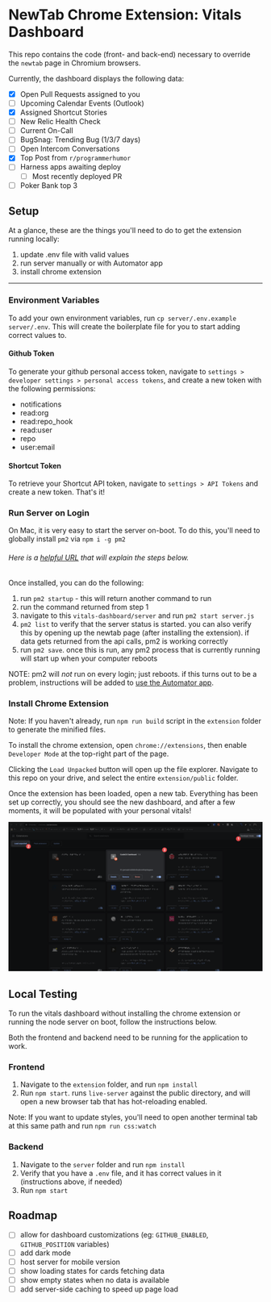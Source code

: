 # NewTab Chrome Extension: Vitals Dashboard

This repo contains the code (front- and back-end) necessary to override the `newtab` page in Chromium browsers.

Currently, the dashboard displays the following data:

- [x] Open Pull Requests assigned to you
- [ ] Upcoming Calendar Events (Outlook)
- [x] Assigned Shortcut Stories
- [ ] New Relic Health Check
- [ ] Current On-Call
- [ ] BugSnag: Trending Bug (1/3/7 days)
- [ ] Open Intercom Conversations
- [x] Top Post from `r/programmerhumor`
- [ ] Harness apps awaiting deploy
  - [ ] Most recently deployed PR
- [ ] Poker Bank top 3

## Setup

At a glance, these are the things you'll need to do to get the extension running locally:

1. update .env file with valid values
2. run server manually or with Automator app
3. install chrome extension

---

### Environment Variables

To add your own environment variables, run `cp server/.env.example server/.env`. This will create the boilerplate file for you to start adding correct values to.

#### Github Token

To generate your github personal access token, navigate to `settings > developer settings > personal access tokens`, and create a new token with the following permissions:

- notifications
- read:org
- read:repo_hook
- read:user
- repo
- user:email

#### Shortcut Token

To retrieve your Shortcut API token, navigate to `settings > API Tokens` and create a new token. That's it!

### Run Server on Login

On Mac, it is very easy to start the server on-boot. To do this, you'll need to globally install `pm2` via `npm i -g pm2`

###### Here is a [helpful URL](https://pm2.keymetrics.io/docs/usage/startup/) that will explain the steps below.

Once installed, you can do the following:

1. run `pm2 startup` - this will return another command to run
2. run the command returned from step 1
3. navigate to this `vitals-dashboard/server` and run `pm2 start server.js`
4. `pm2 list` to verify that the server status is started. you can also verify this by opening up the newtab page (after installing the extension). if data gets returned from the api calls, pm2 is working correctly
5. run `pm2 save`. once this is run, any pm2 process that is currently running will start up when your computer reboots

NOTE: pm2 will _not_ run on every login; just reboots. if this turns out to be a problem, instructions will be added to [use the Automator app](https://stackoverflow.com/questions/6442364/running-script-upon-login-mac).

### Install Chrome Extension

Note: If you haven't already, run `npm run build` script in the `extension` folder to generate the minified files.

To install the chrome extension, open `chrome://extensions`, then enable `Developer Mode` at the top-right part of the page.

Clicking the `Load Unpacked` button will open up the file explorer. Navigate to this repo on your drive, and select the entire `extension/public` folder.

Once the extension has been loaded, open a new tab. Everything has been set up correctly, you should see the new dashboard, and after a few moments, it will be populated with your personal vitals!

![Installing Chrome Extension](./extension_guide.png)

## Local Testing

To run the vitals dashboard without installing the chrome extension or running the node server on boot, follow the instructions below.

Both the frontend and backend need to be running for the application to work.

### Frontend

1. Navigate to the `extension` folder, and run `npm install`
2. Run `npm start`. runs `live-server` against the public directory, and will open a new browser tab that has hot-reloading enabled.

Note: If you want to update styles, you'll need to open another terminal tab at this same path and run `npm run css:watch`

### Backend

1. Navigate to the `server` folder and run `npm install`
2. Verify that you have a `.env` file, and it has correct values in it (instructions above, if needed)
3. Run `npm start`

## Roadmap

- [ ] allow for dashboard customizations (eg: `GITHUB_ENABLED`, `GITHUB_POSITION` variables)
- [ ] add dark mode
- [ ] host server for mobile version
- [ ] show loading states for cards fetching data
- [ ] show empty states when no data is available
- [ ] add server-side caching to speed up page load
